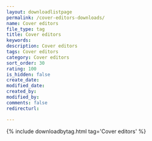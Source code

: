 ```yaml
---
layout: downloadlistpage
permalink: /cover-editors-downloads/
name: Cover editors
file_type: tag
title: Cover editors
keywords:
description: Cover editors
tags: Cover editors
category: Cover editors
sort_order: 30
rating: 100
is_hidden: false
create_date:
modified_date:
created_by:
modified_by:
comments: false
redirecturl:

---
```

 {% include downloadbytag.html tag='Cover editors' %}

